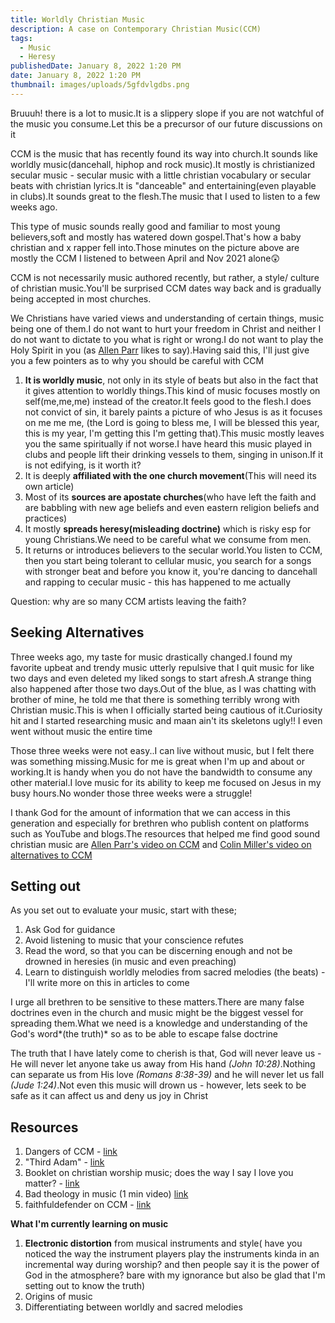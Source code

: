```yaml
---
title: Worldly Christian Music
description: A case on Contemporary Christian Music(CCM)
tags:
  - Music
  - Heresy
publishedDate: January 8, 2022 1:20 PM
date: January 8, 2022 1:20 PM
thumbnail: images/uploads/5gfdvlgdbs.png
---
```

Bruuuh! there is a lot to music.It is a slippery slope if you are not watchful of the music you consume.Let this be a precursor of our future discussions on it

CCM is the music that has recently found its way into church.It sounds like worldly music(dancehall, hiphop and rock music).It mostly is christianized  secular music - secular music with a little christian vocabulary or secular beats with christian lyrics.It is "danceable" and entertaining(even playable in clubs).It sounds great to the flesh.The music that I used to listen to a few weeks ago.

This type of music sounds really good and familiar to most young believers,soft and mostly has watered down gospel.That's how a baby christian and x rapper fell into.Those minutes on the picture above are mostly the CCM  I listened to between April and Nov 2021 alone😲

CCM  is not necessarily music authored recently, but rather, a style/ culture of christian music.You'll be surprised CCM dates way back and is  gradually being accepted in most churches.

We Christians have varied views and understanding of certain things, music being one of them.I do not want to hurt your freedom in Christ and neither I do not want to dictate to you what is right or wrong.I do not want to play the Holy Spirit in you (as [Allen Parr](https://www.youtube.com/user/thebeatagp) likes to say).Having said this, I'll just give you a few pointers as to why you should be careful with CCM

1. **It is worldly music**, not only in its style of beats but also in the fact that it gives attention to worldly things.This kind of music focuses mostly on self(me,me,me) instead of the creator.It feels good to the flesh.I does not convict of sin, it barely  paints a picture of who Jesus is as it focuses on me me me, (the Lord is going to bless me, I will be blessed this year, this is my year, I'm getting this I'm getting that).This music mostly leaves you the same spiritually if not worse.I have heard this music played in clubs and people lift their drinking vessels to them, singing in unison.If it is not edifying, is it worth it?
2. It is deeply **affiliated with the one church movement**(This will need its own article)
3. Most of its **sources are apostate churches**(who have left the faith and are babbling with new age beliefs and even eastern religion beliefs and practices)
4. It mostly **spreads heresy(misleading doctrine)** which is risky esp for young Christians.We need to be careful what we consume from men.
5. It returns or introduces believers to the secular world.You listen to CCM, then you start being tolerant to cellular music, you search for a songs with stronger beat and before you know it, you're dancing to dancehall and rapping to cecular music -  this has happened to me actually

Question: why are so many CCM artists leaving the faith?

## Seeking Alternatives

Three weeks ago, my taste for music drastically changed.I found my favorite upbeat and trendy music utterly repulsive that I quit music for like two days and  even deleted my liked songs to start afresh.A strange thing also happened after those two days.Out of the blue, as I was chatting with brother of mine,  he told me that there is something terribly wrong with Christian music.This is when I officially started being cautious of it.Curiosity hit and I started researching music and maan ain't its skeletons ugly!! I even went without music the entire time

Those three weeks were not easy..I can live without music, but I felt there was something missing.Music for me is great when I'm up and about or working.It is handy when you do not have the bandwidth to consume any other material.I love music for its ability to keep me focused on Jesus in my busy hours.No wonder those three weeks were a struggle!

I thank God for the amount of information that we can access in this generation and especially for brethren who publish content on platforms such as YouTube and blogs.The resources that helped me find good sound christian music are [Allen Parr's video on CCM](https://www.youtube.com/watch?v=wi4RADE4zL0) and [Colin Miller's video on alternatives to CCM](https://www.youtube.com/watch?v=iI1ZApuG2Io)

## Setting out

As you set out to evaluate your music, start with these;

1. Ask God for guidance
2. Avoid listening to music that your conscience refutes
3. Read the word, so that you can be discerning enough and not be drowned in heresies (in music and even preaching)
4. Learn to distinguish worldly melodies from sacred melodies (the beats) - I'll write more on this in articles to come

I urge all brethren to be sensitive to these matters.There are many false doctrines even in the church and music might be the biggest vessel for spreading them.What we need is a knowledge and understanding of the God's word*(the truth)* so as to be able to escape false doctrine

The truth that I have lately come to cherish is that, God will never leave us - He will never let anyone take us away from His hand *(John 10:28)*.Nothing can separate us from His love *(Romans 8:38-39)* and he will never let us fall *(Jude 1:24)*.Not even this music will drown us  - however, lets seek to be safe as it can affect us  and deny us joy in Christ

## Resources

1. Dangers of CCM - [link](https://www.youtube.com/playlist?list=PLfiFUjkQFWzd8Nv3dSsezYviSvEHb1r2e)
2. "Third Adam" - [link](https://www.youtube.com/watch?v=pc7C0ZxDWUA&list=PLYltRndgBlAu-bP_2dLU24Ag-3SkrBHTe&index=4)
3. Booklet on christian worship music; does the way I say I love you matter? - [link](http://www.e-hope4all.info/media-eng/MusicAndWorshipWeb.pdf)
4. Bad theology in music (1 min video) [link](https://youtu.be/VAw_TQx-7rM)
5. faithfuldefender on CCM - [link](https://www.youtube.com/watch?v=BYX3N50Pj7w)

**What I'm currently learning on music**

1. **Electronic distortion** from musical instruments and style( have you noticed the way the instrument players play the instruments kinda in an incremental way during worship? and then people say it is the power of God in the atmosphere? bare with my ignorance but also be glad that I'm setting out to know the truth)
2. Origins of music
3. Differentiating between worldly and sacred melodies